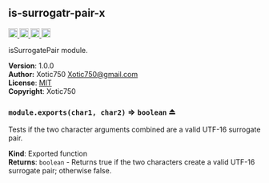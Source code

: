 <a name="module_is-surrogatr-pair-x"></a>
## is-surrogatr-pair-x
<a href="https://travis-ci.org/Xotic750/is-surrogatr-pair-x"
title="Travis status">
<img src="https://travis-ci.org/Xotic750/is-surrogatr-pair-x.svg?branch=master"
alt="Travis status" height="18">
</a>
<a href="https://david-dm.org/Xotic750/is-surrogatr-pair-x"
title="Dependency status">
<img src="https://david-dm.org/Xotic750/is-surrogatr-pair-x.svg"
alt="Dependency status" height="18"/>
</a>
<a href="https://david-dm.org/Xotic750/is-surrogatr-pair-x#info=devDependencies"
title="devDependency status">
<img src="https://david-dm.org/Xotic750/is-surrogatr-pair-x/dev-status.svg"
alt="devDependency status" height="18"/>
</a>
<a href="https://badge.fury.io/js/is-surrogatr-pair-x" title="npm version">
<img src="https://badge.fury.io/js/is-surrogatr-pair-x.svg"
alt="npm version" height="18">
</a>

isSurrogatePair module.

**Version**: 1.0.0  
**Author:** Xotic750 <Xotic750@gmail.com>  
**License**: [MIT](&lt;https://opensource.org/licenses/MIT&gt;)  
**Copyright**: Xotic750  
<a name="exp_module_is-surrogatr-pair-x--module.exports"></a>
### `module.exports(char1, char2)` ⇒ <code>boolean</code> ⏏
Tests if the two character arguments combined are a valid UTF-16
surrogate pair.

**Kind**: Exported function  
**Returns**: <code>boolean</code> - Returns true if the two characters create a valid
 UTF-16 surrogate pair; otherwise false.  
